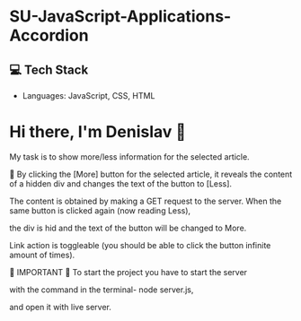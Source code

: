 # SU-JavaScript-Applications-Accordion

## 💻 Tech Stack
- Languages: JavaScript, CSS, HTML

# Hi there, I'm Denislav 👋

My task is to show more/less information for the selected article.

🔑 By clicking the [More] button for the selected article,
it reveals the content of a hidden div and changes the text of the button to [Less].

The content is obtained by making a GET request to the server. When the same button is clicked again (now reading Less),

the div is hid and the text of the button will be changed to More.

Link action is toggleable (you should be able to click the button infinite amount of times).


📌 IMPORTANT 📌
To start the project you have to start the server

with the command in the terminal- node server.js,

and open it with live server.
